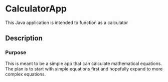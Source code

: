 # CalculatorApp
This Java application is intended to function as a calculator

## Description

### Purpose
This is meant to be a simple app that can calculate mathematical equations. The plan is to start with simple equations first and hopefully expand to more complex equations.
